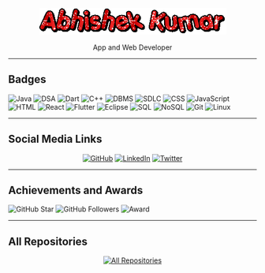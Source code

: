 <div align="center">
  <img src="text.gif" alt="Open In Animation">
  <p>App and Web Developer</p>
</div>

---
## Badges

![Java](https://img.shields.io/badge/Java-007396?style=for-the-badge&logo=java&logoColor=white)
![DSA](https://img.shields.io/badge/DSA-FF4500?style=for-the-badge&color=FF4500)
![Dart](https://img.shields.io/badge/Dart-0175C2?style=for-the-badge&logo=dart&logoColor=white)
![C++](https://img.shields.io/badge/C++-00599C?style=for-the-badge&logo=c%2B%2B&logoColor=white)
![DBMS](https://img.shields.io/badge/DBMS-FF6F61?style=for-the-badge&color=FF6F61)
![SDLC](https://img.shields.io/badge/SDLC-6CBAD9?style=for-the-badge&color=6CBAD9)
![CSS](https://img.shields.io/badge/CSS-1572B6?style=for-the-badge&logo=css3&logoColor=white)
![JavaScript](https://img.shields.io/badge/JavaScript-F7DF1E?style=for-the-badge&logo=javascript&logoColor=black)
![HTML](https://img.shields.io/badge/HTML-E34F26?style=for-the-badge&logo=html5&logoColor=white)
![React](https://img.shields.io/badge/React-61DAFB?style=for-the-badge&logo=react&logoColor=white)
![Flutter](https://img.shields.io/badge/Flutter-02569B?style=for-the-badge&logo=flutter&logoColor=white)
![Eclipse](https://img.shields.io/badge/Eclipse-2C2255?style=for-the-badge&logo=eclipse&logoColor=white)
![SQL](https://img.shields.io/badge/SQL-003B57?style=for-the-badge&logo=postgresql&logoColor=white)
![NoSQL](https://img.shields.io/badge/NoSQL-4DB33D?style=for-the-badge&color=4DB33D)
![Git](https://img.shields.io/badge/Git-F05032?style=for-the-badge&logo=git&logoColor=white)
![Linux](https://img.shields.io/badge/Linux-3333CC?style=for-the-badge&logo=linux&logoColor=white)

---

## Social Media Links

<!-- Add your social media links with icons -->
<div align="center">


[![GitHub](https://img.shields.io/badge/GitHub-YourGitHubUsername-blue?style=for-the-badge&logo=github)](https://github.com/ABHISHEKKUMAR89207)
[![LinkedIn](https://img.shields.io/badge/LinkedIn-YourLinkedInProfile-blue?style=for-the-badge&logo=linkedin)](https://www.linkedin.com/in/Abhishek)
[![Twitter](https://img.shields.io/badge/Twitter-YourTwitterHandle-blue?style=for-the-badge&logo=twitter)](https://twitter.com/Abhishek)


</div>

---

## Achievements and Awards

![GitHub Star](https://img.shields.io/github/stars/YourGitHubUsername?style=for-the-badge&color=yellow)
![GitHub Followers](https://img.shields.io/github/followers/YourGitHubUsername?style=for-the-badge&color=blue)
![Award](https://img.shields.io/badge/Award-First%20Place-blue?style=for-the-badge)


---

## All Repositories

<!-- Add a button to link to all your repositories -->
<div align="center">
  <a href="https://github.com/ABHISHEKKUMAR89207?tab=repositories&sort=stargazers"><img alt="All Repositories" title="All Repositories" src="https://custom-icon-badges.demolab.com/badge/-Click%20Here%20For%20All%20My%20Repos-1F222E?style=for-the-badge&logoColor=white&logo=repo"/></a>
</div>
